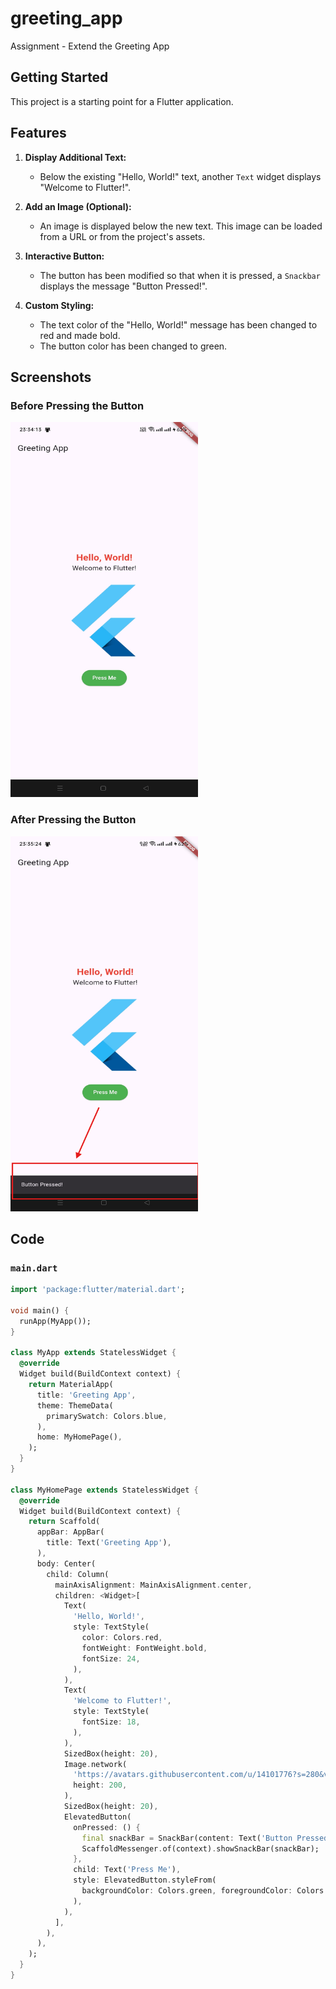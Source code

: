 # greeting_app

Assignment - Extend the Greeting App

## Getting Started

This project is a starting point for a Flutter application.

## Features

1. **Display Additional Text:**
    - Below the existing "Hello, World!" text, another `Text` widget displays "Welcome to Flutter!".

2. **Add an Image (Optional):**
    - An image is displayed below the new text. This image can be loaded from a URL or from the project's assets.

3. **Interactive Button:**
    - The button has been modified so that when it is pressed, a `Snackbar` displays the message "Button Pressed!".

4. **Custom Styling:**
    - The text color of the "Hello, World!" message has been changed to red and made bold.
    - The button color has been changed to green.

## Screenshots

### Before Pressing the Button
<img src="app_screenshots/action_1.png" alt="Before Pressing Button" width="300" height="600">

### After Pressing the Button
<img src="app_screenshots/action_2.png" alt="Before Pressing Button" width="300" height="600">

## Code

### `main.dart`

```dart
import 'package:flutter/material.dart';

void main() {
  runApp(MyApp());
}

class MyApp extends StatelessWidget {
  @override
  Widget build(BuildContext context) {
    return MaterialApp(
      title: 'Greeting App',
      theme: ThemeData(
        primarySwatch: Colors.blue,
      ),
      home: MyHomePage(),
    );
  }
}

class MyHomePage extends StatelessWidget {
  @override
  Widget build(BuildContext context) {
    return Scaffold(
      appBar: AppBar(
        title: Text('Greeting App'),
      ),
      body: Center(
        child: Column(
          mainAxisAlignment: MainAxisAlignment.center,
          children: <Widget>[
            Text(
              'Hello, World!',
              style: TextStyle(
                color: Colors.red,
                fontWeight: FontWeight.bold,
                fontSize: 24,
              ),
            ),
            Text(
              'Welcome to Flutter!',
              style: TextStyle(
                fontSize: 18,
              ),
            ),
            SizedBox(height: 20),
            Image.network(
              'https://avatars.githubusercontent.com/u/14101776?s=280&v=4',
              height: 200,
            ),
            SizedBox(height: 20),
            ElevatedButton(
              onPressed: () {
                final snackBar = SnackBar(content: Text('Button Pressed!'));
                ScaffoldMessenger.of(context).showSnackBar(snackBar);
              },
              child: Text('Press Me'),
              style: ElevatedButton.styleFrom(
                backgroundColor: Colors.green, foregroundColor: Colors.white,
              ),
            ),
          ],
        ),
      ),
    );
  }
}
